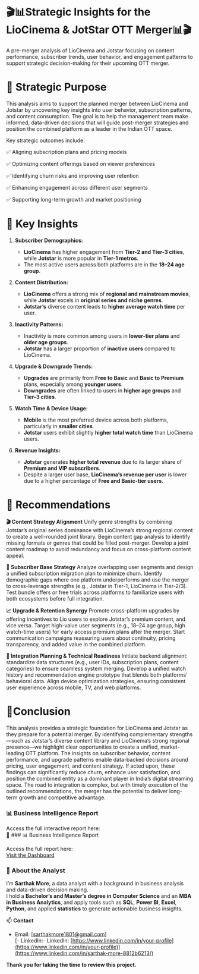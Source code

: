 # 🎬📊Strategic Insights for the LioCinema & JotStar OTT Merger📊🎬
A pre-merger analysis of LioCinema and Jotstar focusing on content performance, subscriber trends, user behavior, and engagement patterns to support strategic decision-making for their upcoming OTT merger.

# 🎯 Strategic Purpose

This analysis aims to support the planned merger between LioCinema and Jotstar by uncovering key insights into user behavior, subscription patterns, and content consumption. The goal is to help the management team make informed, data-driven decisions that will guide post-merger strategies and position the combined platform as a leader in the Indian OTT space.

Key strategic outcomes include:

✅ Aligning subscription plans and pricing models

✅ Optimizing content offerings based on viewer preferences

✅ Identifying churn risks and improving user retention

✅ Enhancing engagement across different user segments

✅ Supporting long-term growth and market positioning

# 🧠 Key Insights
1. **Subscriber Demographics:**
   - **LioCinema** has higher engagement from **Tier-2 and Tier-3 cities**, while **Jotstar** is more popular in **Tier-1 metros**.
   - The most active users across both platforms are in the **18–24 age group**.

2. **Content Distribution:**
   - **LioCinema** offers a strong mix of **regional and mainstream movies**, while **Jotstar** excels in **original series and niche genres**.
   - **Jotstar’s** diverse content leads to **higher average watch time** per user.

3. **Inactivity Patterns:**
   - Inactivity is more common among users in **lower-tier plans** and **older age groups**.
   - **Jotstar** has a larger proportion of **inactive users** compared to LioCinema.

4. **Upgrade & Downgrade Trends:**
   - **Upgrades** are primarily from **Free to Basic** and **Basic to Premium** plans, especially among **younger users**.
   - **Downgrades** are often linked to users in **higher age groups** and **Tier-3 cities**.

5. **Watch Time & Device Usage:**
   - **Mobile** is the most preferred device across both platforms, particularly in **smaller cities**.
   - **Jotstar** users exhibit slightly **higher total watch time** than LioCinema users.

6. **Revenue Insights:**
   - **Jotstar** generates **higher total revenue** due to its larger share of **Premium and VIP subscribers**.
   - Despite a larger user base, **LioCinema’s revenue per user** is lower due to a higher percentage of **Free and Basic-tier users**.

# 📌 Recommendations

**🎬 Content Strategy Alignment**
Unify genre strengths by combining Jotstar’s original series dominance with LioCinema’s strong regional content to create a well-rounded joint library.
Begin content gap analysis to identify missing formats or genres that could be filled post-merger.
Develop a joint content roadmap to avoid redundancy and focus on cross-platform content appeal.

**👥 Subscriber Base Strategy**
Analyze overlapping user segments and design a unified subscription migration plan to minimize churn.
Identify demographic gaps where one platform underperforms and use the merger to cross-leverage strengths (e.g., Jotstar in Tier-1, LioCinema in Tier-2/3).
Test bundle offers or free trials across platforms to familiarize users with both ecosystems before full integration.

**📈 Upgrade & Retention Synergy**
Promote cross-platform upgrades by offering incentives to Lio users to explore Jotstar’s premium content, and vice versa.
Target high-value user segments (e.g., 18–24 age group, high watch-time users) for early access premium plans after the merger.
Start communication campaigns reassuring users about continuity, pricing transparency, and added value in the combined platform.

**🔧 Integration Planning & Technical Readiness**
Initiate backend alignment: standardize data structures (e.g., user IDs, subscription plans, content categories) to ensure seamless system merging.
Develop a unified watch history and recommendation engine prototype that blends both platforms’ behavioral data.
Align device optimization strategies, ensuring consistent user experience across mobile, TV, and web platforms.

# 📍Conclusion
This analysis provides a strategic foundation for LioCinema and Jotstar as they prepare for a potential merger. By identifying complementary strengths—such as Jotstar’s diverse content library and LioCinema’s strong regional presence—we highlight clear opportunities to create a unified, market-leading OTT platform.
The insights on subscriber behavior, content performance, and upgrade patterns enable data-backed decisions around pricing, user engagement, and content strategy. If acted upon, these findings can significantly reduce churn, enhance user satisfaction, and position the combined entity as a dominant player in India’s digital streaming space.
The road to integration is complex, but with timely execution of the outlined recommendations, the merger has the potential to deliver long-term growth and competitive advantage.

### 📊 Business Intelligence Report

Access the full interactive report here:  
🔗 ### 📊 Business Intelligence Report

Access the full report here:  
[Visit the Dashboard](https://app.powerbi.com/view?r=eyJrIjoiMzcyYmI5YWQtN2UwNC00MmRiLTlmODktZjdhYTA2NWUwOGNhIiwidCI6ImM2ZTU0OWIzLTVmNDUtNDAzMi1hYWU5LWQ0MjQ0ZGM1YjJjNCJ9&pageName=7fbb5c63bfb6a096e31d)

### 👤 About the Analyst

I’m **Sarthak More**, a data analyst with a background in business analysis and data-driven decision making.  
I hold a **Bachelor’s and Master’s degree in Computer Science** and an **MBA in Business Analytics**, and apply tools such as **SQL**, **Power BI**, **Excel**, **Python**, and applied **statistics** to generate actionable business insights.

📫 **Contact**  
- Email: [sarthakmore1801@gmail.com]  
[- LinkedIn:- LinkedIn: [https://www.linkedin.com/in/your-profile](https://www.linkedin.com/in/your-profile)](https://www.linkedin.com/in/sarthak-more-8812b6213/)



**Thank you for taking the time to review this project.**
